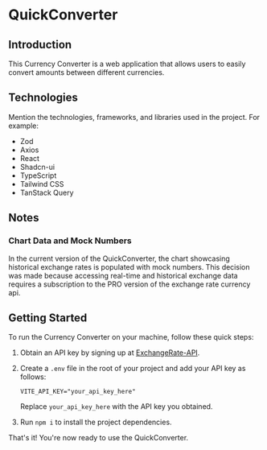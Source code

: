 # QuickConverter

## Introduction

This Currency Converter is a web application that allows users to easily convert amounts between different currencies.

## Technologies

Mention the technologies, frameworks, and libraries used in the project. For example:

- Zod
- Axios
- React
- Shadcn-ui
- TypeScript
- Tailwind CSS
- TanStack Query

## Notes

### Chart Data and Mock Numbers

In the current version of the QuickConverter, the chart showcasing historical exchange rates is populated with mock numbers. This decision was made because accessing real-time and historical exchange data requires a subscription to the PRO version of the exchange rate currency api.

## Getting Started

To run the Currency Converter on your machine, follow these quick steps:

1. Obtain an API key by signing up at [ExchangeRate-API](https://www.exchangerate-api.com).
2. Create a `.env` file in the root of your project and add your API key as follows:

    ```
    VITE_API_KEY="your_api_key_here"
    ```

    Replace `your_api_key_here` with the API key you obtained.

3. Run `npm i` to install the project dependencies.

That's it! You're now ready to use the QuickConverter.
